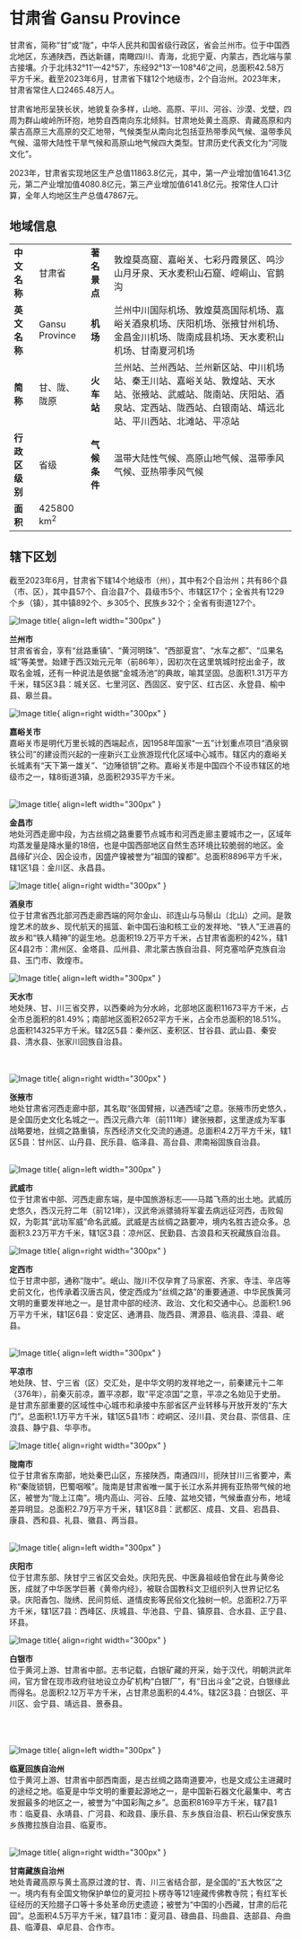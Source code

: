 # 甘肃省 Gansu Province

甘肃省，简称“甘”或“陇”，中华人民共和国省级行政区，省会兰州市。位于中国西北地区，东通陕西，西达新疆，南瞰四川、青海，北扼宁夏、内蒙古，西北端与蒙古接壤。介于北纬32°11′—42°57′，东经92°13′—108°46′之间，总面积42.58万平方千米。截至2023年6月，甘肃省下辖12个地级市，2个自治州。2023年末，甘肃省常住人口2465.48万人。

甘肃省地形呈狭长状，地貌复杂多样，山地、高原、平川、河谷、沙漠、戈壁，四周为群山峻岭所环抱，地势自西南向东北倾斜。甘肃地处黄土高原、青藏高原和内蒙古高原三大高原的交汇地带，气候类型从南向北包括亚热带季风气候、温带季风气候、温带大陆性干旱气候和高原山地气候四大类型。甘肃历史代表文化为“河陇文化”。

2023年，甘肃省实现地区生产总值11863.8亿元，其中，第一产业增加值1641.3亿元，第二产业增加值4080.8亿元，第三产业增加值6141.8亿元。按常住人口计算，全年人均地区生产总值47867元。

## 地域信息

<style>
    table,tr,td,th {
        border-collapse: collapse !important;
        border: none !important;
    }
    table th:first-of-type {
        width: 5%;
    }
    table th:nth-of-type(2) {
        width: 25%;
    }
    table th:nth-of-type(3) {
        width: 5%;
    }
    table th:nth-of-type(4) {
        width: 65%;
    }
</style>

|  |  |  |  |
| ---------- | --------- | ------------ | -------------- |
| **中文名称** | 甘肃省  | **著名景点** | 敦煌莫高窟、嘉峪关、七彩丹霞景区、鸣沙山月牙泉、天水麦积山石窟、崆峒山、官鹅沟 |
| **英文名称** | Gansu Province  | **机场** | 兰州中川国际机场、敦煌莫高国际机场、嘉峪关酒泉机场、庆阳机场、张掖甘州机场、金昌金川机场、陇南成县机场、天水麦积山机场、甘南夏河机场 |
| **简称** | 甘、陇、陇原  | **火车站** | 兰州站、兰州西站、兰州新区站、中川机场站、秦王川站、嘉峪关站、敦煌站、天水站、张掖站、武威站、陇南站、庆阳站、酒泉站、定西站、陇西站、白银南站、靖远北站、平川西站、北滩站、平凉站 |
| **行政区级别** | 省级  | **气候条件** | 温带大陆性气候、高原山地气候、温带季风气候、亚热带季风气候 |
| **面积** | 425800 km<sup>2</sup>  |  |  |


## 辖下区划

截至2023年6月，甘肃省下辖14个地级市（州），其中有2个自治州；共有86个县（市、区），其中县57个、自治县7个、县级市5个、市辖区17个；全省共有1229个乡（镇），其中镇892个、乡305个、民族乡32个；全省有街道127个。

![Image title](images/Lanzhou.jpg/){ align=left width="300px" }

**兰州市**<br/>
甘肃省省会，享有“丝路重镇”、“黄河明珠”、“西部夏宫”、“水车之都”、“瓜果名城”等美誉。始建于西汉始元元年（前86年），因初次在这里筑城时挖出金子，故取名金城，还有一种说法是依据“金城汤池”的典故，喻其坚固。总面积1.31万平方千米，辖5区3县：城关区、七里河区、西固区、安宁区、红古区、永登县、榆中县、皋兰县。


![Image title](images/Jiayuguan.jpg/){ align=right width="300px" }

**嘉峪关市**<br/>
嘉峪关市是明代万里长城的西端起点，因1958年国家“一五”计划重点项目“酒泉钢铁公司”的建设而兴起的一座新兴工业旅游现代化区域中心城市。辖区内的嘉峪关长城素有“天下第一雄关”、“边陲锁钥”之称。嘉峪关市是中国四个不设市辖区的地级市之一，辖8街道3镇，总面积2935平方千米。<br/><br/>


![Image title](images/Jinchang.jpg/){ align=left width="300px" }

**金昌市**<br/>
地处河西走廊中段，为古丝绸之路重要节点城市和河西走廊主要城市之一，区域年均蒸发量是降水量的18倍，也是中国西部地区自然生态环境比较脆弱的地区。金昌缘矿兴企、因企设市，因盛产镍被誉为“祖国的镍都”。总面积8896平方千米，辖1区1县：金川区、永昌县。


![Image title](images/Jiuquan.jpg/){ align=right width="300px" }

**酒泉市**<br/>
位于甘肃省西北部河西走廊西端的阿尔金山、祁连山与马鬃山（北山）之间。是敦煌艺术的故乡、现代航天的摇篮、新中国石油和核工业的发祥地、“铁人”王进喜的故乡和“铁人精神”的诞生地。总面积19.2万平方千米，占甘肃省面积的42%，辖1区4县2市：肃州区、金塔县、瓜州县、肃北蒙古族自治县、阿克塞哈萨克族自治县、玉门市、敦煌市。


![Image title](images/Tianshui.jpg/){ align=left width="300px" }

**天水市**<br/>
地处陕、甘、川三省交界，以西秦岭为分水岭，北部地区面积11673平方千米，占全市总面积的81.49%；南部地区面积2652平方千米，占全市总面积的18.51%。总面积14325平方千米。辖2区5县：秦州区、麦积区、甘谷县、武山县、秦安县、清水县、张家川回族自治县。<br/><br/><br/>


![Image title](images/Zhangye.jpg/){ align=right width="300px" }

**张掖市**<br/>
地处甘肃省河西走廊中部，其名取“张国臂掖，以通西域”之意。张掖市历史悠久，是全国历史文化名城之一。西汉元鼎六年（前111年）建张掖郡，这里遂成为军事战略要地，丝绸之路重镇，东西经济文化交流的通道。总面积4.2万平方千米，辖1区5县：甘州区、山丹县、民乐县、临泽县、高台县、肃南裕固族自治县。<br/><br/>


![Image title](images/Wuwei.jpg/){ align=left width="300px" }

**武威市**<br/>
位于甘肃省中部、河西走廊东端，是中国旅游标志——马踏飞燕的出土地。武威历史悠久，西汉元狩二年（前121年），汉武帝派骠骑将军霍去病远征河西，击败匈奴，为彰其“武功军威”命名武威。武威是古丝绸之路要冲，境内名胜古迹众多。总面积3.23万平方千米，辖1区3县：凉州区、民勤县、古浪县和天祝藏族自治县。


![Image title](images/Dingxi.jpg/){ align=right width="300px" }

**定西市**<br/>
位于甘肃中部，通称“陇中”。岷山、陇川不仅孕育了马家窑、齐家、寺洼、辛店等史前文化，也传承着汉唐古风，使定西成为“丝绸之路”的重要通道、中华民族黄河文明的重要发祥地之一。是甘肃中部的经济、政治、文化和交通中心。总面积1.96万平方千米，辖1区6县：安定区、通渭县、陇西县、渭源县、临洮县、漳县、岷县。<br/><br/>


![Image title](images/Pingliang.jpg/){ align=left width="300px" }

**平凉市**<br/>
地处陕、甘、宁三省（区）交汇处，是中华文明的发祥地之一，前秦建元十二年（376年），前秦灭前凉，置平凉郡，取“平定凉国”之意，平凉之名始见于史册。是甘肃东部重要的区域性中心城市和承接中东部省区产业转移与开放开发的“东大门”。总面积1.1万平方千米，辖1区5县1市：崆峒区、泾川县、灵台县、崇信县、庄浪县、静宁县、华亭市。


![Image title](images/Longnan.jpg/){ align=right width="300px" }

**陇南市**<br/>
位于甘肃省东南部，地处秦巴山区，东接陕西，南通四川，扼陕甘川三省要冲，素称“秦陇锁钥，巴蜀咽喉”。陇南是甘肃省唯一属于长江水系并拥有亚热带气候的地区，被誉为“陇上江南”。境内高山、河谷、丘陵、盆地交错，气候垂直分布，地域差异明显。总面积2.79万平方千米，辖1区8县：武都区、成县、文县、宕昌县、康县、西和县、礼县、徽县、两当县。<br/><br/>


![Image title](images/Qingyang.jpg/){ align=left width="300px" }

**庆阳市**<br/>
位于甘肃东部、陕甘宁三省区交会处。庆阳先民、中医鼻祖岐伯曾在此与黄帝论医，成就了中华医学巨著《黄帝内经》，被联合国教科文卫组织列入世界记忆名录。庆阳香包、陇绣、民间剪纸、道情皮影等民俗文化独树一帜。总面积2.7万平方千米，辖1区7县：西峰区、庆城县、华池县、宁县、镇原县、合水县、正宁县、环县。


![Image title](images/Baiyin.jpg/){ align=right width="300px" }

**白银市**<br/>
位于黄河上游、甘肃省中部。志书记载，白银矿藏的开采，始于汉代，明朝洪武年间，官方曾在现市政府驻地设立办矿机构“白银厂”，有“日出斗金”之说，白银缘此而得名。总面积2.12万平方千米，占甘肃总面积的4.4%。辖2区3县：白银区、平川区、会宁县、靖远县、景泰县。<br/><br/><br/><br/>


![Image title](images/Linxia.jpg/){ align=left width="300px" }

**临夏回族自治州**<br/>
位于黄河上游、甘肃省中部西南面，是古丝绸之路南道要冲，也是文成公主进藏时的途经之地。临夏是中华文明的重要起源地之一，是中国新石器文化最集中、考古发掘最多的地区之一，被誉为“中国彩陶之乡”。总面积8169平方千米，辖7县1市：临夏县、永靖县、广河县、和政县、康乐县、东乡族自治县、积石山保安族东乡族撒拉族自治县、临夏市。<br/><br/>


![Image title](images/Gannan.jpg/){ align=right width="300px" }

**甘南藏族自治州**<br/>
地处青藏高原与黄土高原过渡的甘、青、川三省结合部，是全国的“五大牧区”之一。境内有有全国文物保护单位的夏河拉卜楞寺等121座藏传佛教寺院；有红军长征经历的天险腊子口等十多处革命历史遗迹；被誉为“中国的小西藏，甘肃的后花园”。总面积4.5万平方千米，辖7县1市：夏河县、碌曲县、玛曲县、迭部县、舟曲县、临潭县、卓尼县、合作市。
